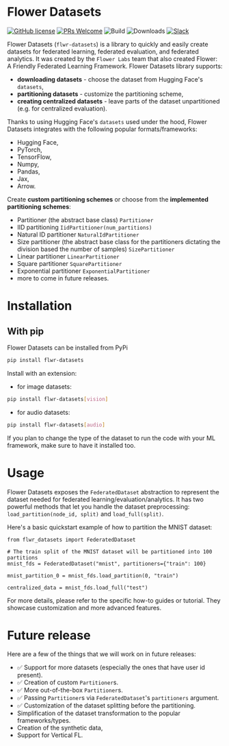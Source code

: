 # Flower Datasets

[![GitHub license](https://img.shields.io/github/license/adap/flower)](https://github.com/adap/flower/blob/main/LICENSE)
[![PRs Welcome](https://img.shields.io/badge/PRs-welcome-brightgreen.svg)](https://github.com/adap/flower/blob/main/CONTRIBUTING.md)
![Build](https://github.com/adap/flower/actions/workflows/framework.yml/badge.svg)
![Downloads](https://pepy.tech/badge/flwr-datasets)
[![Slack](https://img.shields.io/badge/Chat-Slack-red)](https://flower.dev/join-slack)

Flower Datasets (`flwr-datasets`) is a library to quickly and easily create datasets for federated learning, federated evaluation, and federated analytics. It was created by the `Flower Labs` team that also created Flower: A Friendly Federated Learning Framework. 
Flower Datasets library supports:
* **downloading datasets** - choose the dataset from Hugging Face's `datasets`,
* **partitioning datasets** - customize the partitioning scheme,
* **creating centralized datasets** - leave parts of the dataset unpartitioned (e.g. for centralized evaluation).

Thanks to using Hugging Face's `datasets` used under the hood, Flower Datasets integrates with the following popular formats/frameworks:
* Hugging Face,
* PyTorch, 
* TensorFlow, 
* Numpy, 
* Pandas, 
* Jax,
* Arrow.

Create **custom partitioning schemes** or choose from the **implemented partitioning schemes**:
* Partitioner (the abstract base class) `Partitioner`
* IID partitioning `IidPartitioner(num_partitions)`
* Natural ID partitioner `NaturalIdPartitioner`
* Size partitioner (the abstract base class for the partitioners dictating the division based the number of samples) `SizePartitioner` 
* Linear partitioner `LinearPartitioner`
* Square partitioner `SquarePartitioner`
* Exponential partitioner `ExponentialPartitioner`
* more to come in future releases.

# Installation

## With pip

Flower Datasets can be installed from PyPi

```bash
pip install flwr-datasets
```

Install with an extension:

* for image datasets:

```bash
pip install flwr-datasets[vision]
```

* for audio datasets:

```bash
pip install flwr-datasets[audio]
```

If you plan to change the type of the dataset to run the code with your ML framework, make sure to have it installed too.

# Usage

Flower Datasets exposes the `FederatedDataset` abstraction to represent the dataset needed for federated learning/evaluation/analytics. It has two powerful methods that let you handle the dataset preprocessing: `load_partition(node_id, split)` and `load_full(split)`.

Here's a basic quickstart example of how to partition the MNIST dataset:

```
from flwr_datasets import FederatedDataset

# The train split of the MNIST dataset will be partitioned into 100 partitions
mnist_fds = FederatedDataset("mnist", partitioners={"train": 100}

mnist_partition_0 = mnist_fds.load_partition(0, "train")

centralized_data = mnist_fds.load_full("test")
```

For more details, please refer to the specific how-to guides or tutorial. They showcase customization and more advanced features.

# Future release

Here are a few of the things that we will work on in future releases:

* ✅ Support for more datasets (especially the ones that have user id present).
* ✅ Creation of custom `Partitioner`s.
* ✅ More out-of-the-box `Partitioner`s.
* ✅ Passing `Partitioner`s via `FederatedDataset`'s `partitioners` argument. 
* ✅ Customization of the dataset splitting before the partitioning.
* Simplification of the dataset transformation to the popular frameworks/types.
* Creation of the synthetic data,
* Support for Vertical FL.
